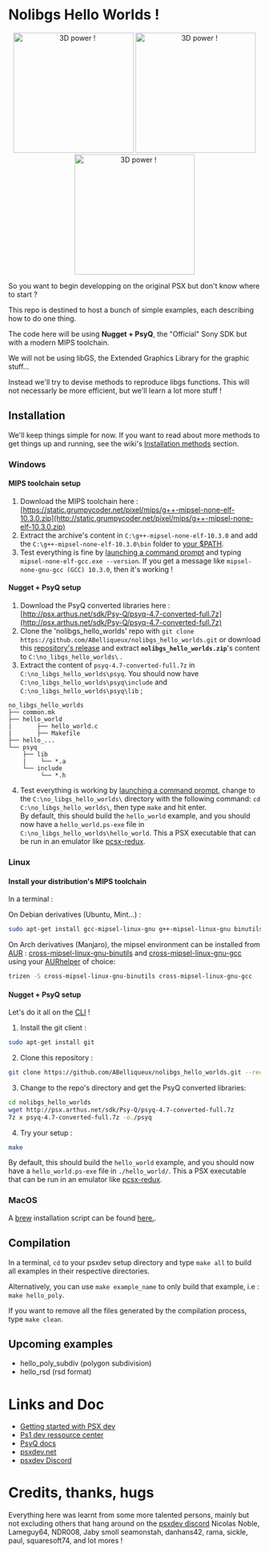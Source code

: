# Nolibgs Hello Worlds !

<p align="center">

<img height="240px" src="http://wiki.arthus.net/assets/cube.gif" alt="3D power !">

<img height="240px" src="http://wiki.arthus.net/assets/polyfun.jpg" alt="3D power !">

<img height="240px" src="http://wiki.arthus.net/assets/hello_gt.jpg" alt="3D power !">

</p>

So you want to begin developping on the original PSX but don't know where to start ?  

This repo is destined to host a bunch of simple examples, each describing how to do one thing.  

The code here will be using **Nugget + PsyQ**, the "Official" Sony SDK but with a modern MIPS toolchain.  

We will not be using libGS, the Extended Graphics Library for the graphic stuff...  

Instead we'll try to devise methods to reproduce libgs functions. This will not necessarly be more efficient, but we'll learn
a lot more stuff !  

## Installation

We'll keep things simple for now. If you want to read about more methods to get things up and running, see the wiki's [Installation methods](https://github.com/ABelliqueux/nolibgs_hello_worlds/wiki/Installation-methods) section. 

### Windows

#### MIPS toolchain setup
1. Download the MIPS toolchain here : [https://static.grumpycoder.net/pixel/mips/g++-mipsel-none-elf-10.3.0.zip](http://static.grumpycoder.net/pixel/mips/g++-mipsel-none-elf-10.3.0.zip)
2. Extract the archive's content in `C:\g++-mipsel-none-elf-10.3.0` and add the `C:\g++-mipsel-none-elf-10.3.0\bin` folder to [your $PATH](https://stackoverflow.com/questions/44272416/how-to-add-a-folder-to-path-environment-variable-in-windows-10-with-screensho#44272417).
3. Test everything is fine by [launching a command prompt](https://www.lifewire.com/how-to-open-command-prompt-2618089) and typing `mipsel-none-elf-gcc.exe --version`. If you get a message like `mipsel-none-gnu-gcc (GCC) 10.3.0`, then it's working !

#### Nugget + PsyQ setup
1. Download the PsyQ converted libraries here : [http://psx.arthus.net/sdk/Psy-Q/psyq-4.7-converted-full.7z](http://psx.arthus.net/sdk/Psy-Q/psyq-4.7-converted-full.7z)  
2. Clone the 'nolibgs_hello_worlds' repo with `git clone https://github.com/ABelliqueux/nolibgs_hello_worlds.git` or download this [repository's release](https://github.com/ABelliqueux/nolibgs_hello_worlds/releases/download/v0.1/nolibgs_hello_worlds.zip) and extract **`nolibgs_hello_worlds.zip`**'s content to `C:\no_libgs_hello_worlds\` .
3. Extract the content of `psyq-4.7-converted-full.7z` in `C:\no_libgs_hello_worlds\psyq`. You should now have `C:\no_libgs_hello_worlds\psyq\include` and `C:\no_libgs_hello_worlds\psyq\lib` ;
```
no_libgs_hello_worlds
├── common.mk
├── hello_world
|       ├── hello_world.c
|       ├── Makefile
├── hello_...
└── psyq
    ├── lib
    |    └── *.a 
    └── include
         └── *.h  
```
4. Test everything is working by [launching a command prompt](https://www.lifewire.com/how-to-open-command-prompt-2618089), change to the `C:\no_libgs_hello_worlds\` directory with the following command: `cd C:\no_libgs_hello_worlds\`, then type `make` and hit enter.  
By default, this should build the `hello_world` example, and you should now have a `hello_world.ps-exe` file in `C:\no_libgs_hello_worlds\hello_world`. This a PSX executable that can be run in an emulator like [pcsx-redux](https://github.com/grumpycoders/pcsx-redux/).

### Linux 

#### Install your distribution's MIPS toolchain

In a terminal :

On Debian derivatives (Ubuntu, Mint...) :
```bash
sudo apt-get install gcc-mipsel-linux-gnu g++-mipsel-linux-gnu binutils-mipsel-linux-gnu
```
On Arch derivatives (Manjaro), the mipsel environment can be installed from [AUR](https://wiki.archlinux.org/index.php/Aur) : [cross-mipsel-linux-gnu-binutils](https://aur.archlinux.org/packages/cross-mipsel-linux-gnu-binutils/) and [cross-mipsel-linux-gnu-gcc](https://aur.archlinux.org/packages/cross-mipsel-linux-gnu-gcc/) using your [AURhelper](https://wiki.archlinux.org/index.php/AUR_helpers) of choice:
```bash
trizen -S cross-mipsel-linux-gnu-binutils cross-mipsel-linux-gnu-gcc
```
#### Nugget + PsyQ setup

Let's do it all on the [CLI](https://en.wikipedia.org/wiki/Command-line_interface) !

 1. Install the git client :
```bash
sudo apt-get install git
```
 2. Clone this repository :
```bash
git clone https://github.com/ABelliqueux/nolibgs_hello_worlds.git --recursive
```
 3. Change to the repo's directory and get the PsyQ converted libraries:
```bash
cd nolibgs_hello_worlds
wget http://psx.arthus.net/sdk/Psy-Q/psyq-4.7-converted-full.7z
7z x psyq-4.7-converted-full.7z -o./psyq
```
 4. Try your setup :
```bash
make
```
By default, this should build the `hello_world` example, and you should now have a `hello_world.ps-exe` file in `./hello_world/`. This a PSX executable that can be run in an emulator like [pcsx-redux](https://github.com/grumpycoders/pcsx-redux/).

### MacOS

A [brew](https://brew.sh/) installation script can be found [here.](https://github.com/grumpycoders/pcsx-redux#macos).  

## Compilation

In a terminal, `cd` to your psxdev setup directory and type `make all` to build all examples in their respective directories.  

Alternatively, you can use `make example_name` to only build that example, i.e : `make hello_poly`.  

If you want to remove all the files generated by the compilation process, type `make clean`.  

## Upcoming examples

  * hello_poly_subdiv (polygon subdivision)
  * hello_rsd (rsd format)

# Links and Doc
  
  * [Getting started with PSX dev](https://psx.arthus.net/starting.html)
  * [Ps1 dev ressource center](https://ps1.consoledev.net/)
  * [PsyQ docs](https://psx.arthus.net/sdk/Psy-Q/DOCS/)
  * [psxdev.net](http://psxdev.net/)
  * [psxdev Discord](https://discord.com/invite/N2mmwp)

# Credits, thanks, hugs

Everything here was learnt from some more talented persons, mainly but not excluding others that hang around on the [psxdev discord](https://discord.com/channels/642647820683444236/642848627823345684)
Nicolas Noble, Lameguy64, NDR008, Jaby smoll seamonstah, danhans42, rama, sickle, paul, squaresoft74, and lot mores !
